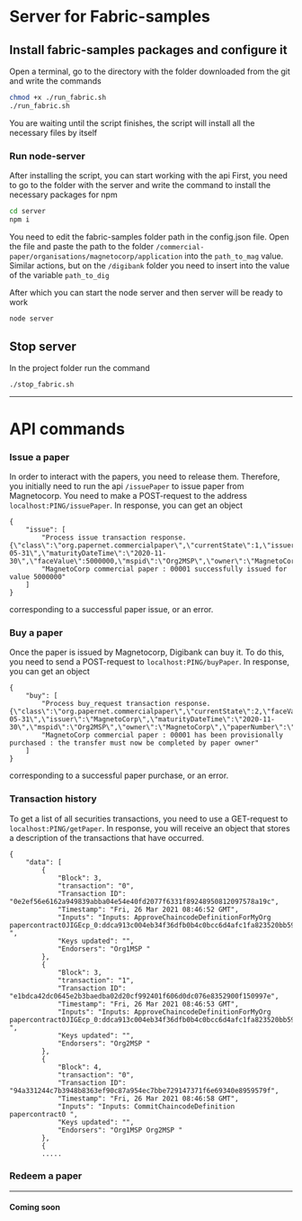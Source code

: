 # Server for Fabric-samples

## Install fabric-samples packages and configure it

Open a terminal, go to the directory with the folder downloaded from the git and write the commands
```bash
chmod +x ./run_fabric.sh
./run_fabric.sh
```

You are waiting until the script finishes, the script will install all the necessary files by itself

### Run node-server
After installing the script, you can start working with the api
First, you need to go to the folder with the server and write the command to install the necessary packages for npm

```bash
cd server
npm i
```
You need to edit the fabric-samples folder path in the config.json file. Open the file and paste the path to the folder `/commercial-paper/organisations/magnetocorp/application` into the `path_to_mag` value. Similar actions, but on the `/digibank` folder you need to insert into the value of the variable `path_to_dig`

After which you can start the node server and then server will be ready to work
```bash
node server
```

## Stop server

In the project folder run the command
```
./stop_fabric.sh
```

***

# API commands

### Issue a paper

In order to interact with the papers, you need to release them. Therefore, you initially need to run the api `/issuePaper` to issue paper from Magnetocorp. You need to make a POST-request to the address `localhost:PING/issuePaper`. In response, you can get an object
```
{
    "issue": [
        "Process issue transaction response.{\"class\":\"org.papernet.commercialpaper\",\"currentState\":1,\"issuer\":\"MagnetoCorp\",\"paperNumber\":\"00001\",\"issueDateTime\":\"2020-05-31\",\"maturityDateTime\":\"2020-11-30\",\"faceValue\":5000000,\"mspid\":\"Org2MSP\",\"owner\":\"MagnetoCorp\"}",
        "MagnetoCorp commercial paper : 00001 successfully issued for value 5000000"
    ]
}
```
corresponding to a successful paper issue, or an error.

### Buy a paper 

Once the paper is issued by Magnetocorp, Digibank can buy it. To do this, you need to send a POST-request to `localhost:PING/buyPaper`. In response, you can get an object
```
{
    "buy": [
        "Process buy_request transaction response.{\"class\":\"org.papernet.commercialpaper\",\"currentState\":2,\"faceValue\":5000000,\"issueDateTime\":\"2020-05-31\",\"issuer\":\"MagnetoCorp\",\"maturityDateTime\":\"2020-11-30\",\"mspid\":\"Org2MSP\",\"owner\":\"MagnetoCorp\",\"paperNumber\":\"00001\"}",
        "MagnetoCorp commercial paper : 00001 has been provisionally purchased : the transfer must now be completed by paper owner"
    ]
}
```
corresponding to a successful paper purchase, or an error.

### Transaction history 

To get a list of all securities transactions, you need to use a GET-request to `localhost:PING/getPaper`. In response, you will receive an object that stores a description of the transactions that have occurred.

```
{
    "data": [
        {
            "Block": 3,
            "transaction": "0",
            "Transaction ID": "0e2ef56e6162a949839abba04e54e40fd2077f6331f89248950812097578a19c",
            "Timestamp": "Fri, 26 Mar 2021 08:46:52 GMT",
            "Inputs": "Inputs: ApproveChaincodeDefinitionForMyOrg papercontract0JIGEcp_0:ddca913c004eb34f36dfb0b4c0bcc6d4afc1fa823520bb5966a3bfcf1808f40a ",
            "Keys updated": "",
            "Endorsers": "Org1MSP "
        },
        {
            "Block": 3,
            "transaction": "1",
            "Transaction ID": "e1bdca42dc0645e2b3baedba02d20cf992401f606d0dc076e8352900f150997e",
            "Timestamp": "Fri, 26 Mar 2021 08:46:53 GMT",
            "Inputs": "Inputs: ApproveChaincodeDefinitionForMyOrg papercontract0JIGEcp_0:ddca913c004eb34f36dfb0b4c0bcc6d4afc1fa823520bb5966a3bfcf1808f40a ",
            "Keys updated": "",
            "Endorsers": "Org2MSP "
        },
        {
            "Block": 4,
            "transaction": "0",
            "Transaction ID": "94a331244c7b3948b8363ef90c87a954ec7bbe729147371f6e69340e8959579f",
            "Timestamp": "Fri, 26 Mar 2021 08:46:58 GMT",
            "Inputs": "Inputs: CommitChaincodeDefinition papercontract0 ",
            "Keys updated": "",
            "Endorsers": "Org1MSP Org2MSP "
        },
        {
        .....
```

### Redeem a paper

***

#### **Coming soon**

